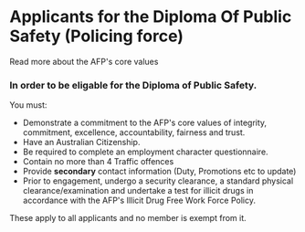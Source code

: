 # Applicants for the Diploma Of Public Safety (Policing force)




Read more about the AFP's core values

### In order to be eligable for the Diploma of Public Safety.

You must:
* Demonstrate a commitment to the AFP's core values of integrity, commitment, excellence, accountability, fairness and trust. 
* Have an Australian Citizenship.
* Be required to complete an employment character questionnaire.
* Contain no more than 4 Traffic offences
* Provide **secondary** contact information (Duty, Promotions etc to update)
* Prior to engagement, undergo a security clearance, a standard physical clearance/examination and undertake a test for illicit drugs in accordance with the AFP's Illicit Drug Free Work Force Policy.

These apply to all applicants and no member is exempt from it.
